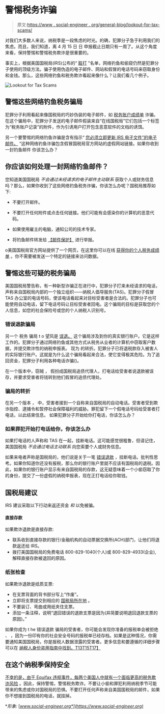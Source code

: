 # 警惕税务诈骗

> 原文:[https://www . social-engineer . org/general-blog/lookout-for-tax-scams/](https://www.social-engineer.org/general-blog/lookout-for-tax-scams/)

对我们大多数人来说，纳税季是一段焦虑的时光。的确，犯罪分子急于利用我们的焦虑。而且，我们知道，离 4 月 15 日 日 申报截止日期只有一周了。从这个角度来看，保持警惕和警惕税务欺诈是很重要的。

事实上，根据美国国税局(IRS)公布的“ [脏打](https://www.irs.gov/newsroom/irs-kicks-off-annual-list-of-most-prevalent-tax-scams-agency-warns-taxpayers-of-pervasive-phishing-schemes-in-its-dirty-dozen-campaign) ”名单，网络钓鱼和偷窥仍然是犯罪分子使用的顶级方法。骗子使用伪造的电子邮件、网站和假冒的电话号码来窃取身份和金钱。那么，这些网络钓鱼和税务欺诈看起来像什么？让我们看几个例子。

![Lookout for Tax Scams](../Images/84944b8fd428c191a7d29ab9656d6a8d.png)

## **警惕这些网络钓鱼税务骗局**

犯罪分子利用看起来像国税局的巧妙伪装的电子邮件，如 [税务账户成绩单](https://www.irs.gov/newsroom/irs-warns-of-tax-transcript-email-scam-dangers-to-business-networks) 诈骗。在这个骗局中，犯罪分子发送的电子邮件假装来自“在线国税局”它们包括一个标签为“税务账户记录”的附件，作为引诱用户打开包含恶意软件的文档的诱饵。

另一个要警惕的网络钓鱼诈骗是含有指示“ [您必须立即更新 IRS 电子文件”的电子邮件。](https://www.irs.gov/newsroom/tax-scams-consumer-alerts) “这种网络钓鱼诈骗包含假冒国税局官方网站的虚假网站链接。如果你收到 一封钓鱼邮件 你该怎么办？

## 你应该如何处理一封网络钓鱼邮件？

您知道美国国税局 *不会通过未经请求的电子邮件主动联系* 获取个人或财务信息吗？那么，如果你收到了这些网络钓鱼税务诈骗，你该怎么办呢？国税局推荐如下:

*   不要打开邮件。
*   不要打开任何附件或点击任何链接。他们可能有会感染你的计算机的恶意代码。
*   如果使用雇主的电脑，通知公司的技术专家。

*   将钓鱼邮件转发给 [【邮件保护】](/cdn-cgi/l/email-protection#710119180219181f16311803025f161e07) 进行举报。

o美国国税局官方网站提供了一个网页，在这里你可以在线 [获得你的个人税务成绩单](https://www.irs.gov/individuals/get-transcript) 。你不需要被发送一个特定的链接来访问数据。

## **警惕这些可疑的税务骗局**

美国国税局警告称，有一种新型诈骗[](https://www.irs.gov/newsroom/irs-warns-of-new-phone-scam-using-taxpayer-advocate-service-numbers)正在进行中，犯罪分子打来未经请求的电话，声称来自国税局内部的一个独立组织——纳税人倡导服务(TAS)。犯罪分子假冒 TAS 办公室的电话号码，使该电话看起来对目标受害者是合法的。犯罪分子也可能使用自动电话，留下电话号码让目标受害者回电。这个骗局的目标是获取您的个人信息，如您的社会保险号或您的个人纳税人识别号。

### **错误退款骗局**

另一个 税务 骗局 t o 望风是 [误退。](https://www.irs.gov/newsroom/scam-alert-irs-urges-taxpayers-to-watch-out-for-erroneous-refunds-beware-of-fake-calls-to-return-money-to-a-collection-agency) 这个骗局涉及到你的真实银行账户。它是这样工作的。犯罪分子通过网络钓鱼或其他方式从税务从业者的计算机中窃取客户数据，并提交欺诈性的纳税申报表。 现为 的转折。犯罪分子已将退税款存入被害人的实际银行账户。这就是为什么这个骗局看起来合法，使它变得极其危险。为了追回资金，犯罪分子利用各种电话诈骗([](https://www.social-engineer.org/framework/attack-vectors/vishing/))。

在一个版本中，窃贼 ， 假扮成国税局追债代理人，打电话给受害者说退款被误存，并要求受害者将钱转到他们假冒的追债代理处。

### **骗局的转折**

在另一个版本 ， 中，受害者接到一个自称来自国税局的自动电话。受害者受到欺诈指控、逮捕令和暂停社会保障福利的威胁。罪犯留下一个假电话号码给受害者打电话，以此结束信息。 如果犯罪分子开始给你打电话，你该怎么办？

### **如果罪犯开始打电话给你，你该怎么办**

如果打电话的人声称和 TAS 在一起，挂断电话。这可能感觉很粗鲁，但请记住，美国国税局 *不会通过电话主动联系* 向您索要个人或财务信息。

如果来电者声称是国税局的，他们说是关于一笔 [错误退款](https://www.irs.gov/newsroom/scam-alert-irs-urges-taxpayers-to-watch-out-for-erroneous-refunds-beware-of-fake-calls-to-return-money-to-a-collection-agency) ，挂断电话。批判性思考。如果你知道你还没有报税，那么你的银行账户里就不应该有国税局的退税。因此，如果你的银行账户显示有来自国税局的存款，这无疑意味着一个小偷窃取了你的身份，提交了一份虚假的纳税申报表，现在正打电话给你取钱。

## **国税局建议**

IRS 建议采取以下行动来返还资金 *和* 以免被骗。

#### **直接存款**

如果欺诈退款是直接存款:

*   联系收到直接存款的银行/金融机构的自动票据交换所(ACH)部门，让他们将退款返还给 IRS。
*   拨打美国国税局的免费电话 800-829-1040(个人)或 800-829-4933(企业),解释直接存款被退回的原因。

### **纸张检查**

如果欺诈退款是纸质支票:

*   在支票背面的背书部分写上“作废”。
*   立即将支票提交到相应的 [国税局所在地](https://www.irs.gov/newsroom/scam-alert-irs-urges-taxpayers-to-watch-out-for-erroneous-refunds-beware-of-fake-calls-to-return-money-to-a-collection-agency) 。
*   不要装订、弯曲或用纸夹住支票。
*   添加一条注释，说明“退回错误的退款支票是因为(并简要说明退回退款支票的原因)。”

如果你成为 t he 错误退款 骗局的受害者，你可能会发现你准备的报税单会被拒绝 、 ，因为一份印有你的社会安全号码的报税单已经存档。如果是这种情况，你需要通知美国国税局，你是报税人数据泄露的受害者。更多信息和要遵循的详细步骤可以在 [纳税人身份盗用指南中找到。T13T15T17】](https://www.irs.gov/newsroom/taxpayer-guide-to-identity-theft)

## **在这个纳税季保持安全**

[不幸的是，由于 Equifax 违规事件，每两个美国人中就有一个面临更高的税务欺诈风险](https://www.social-engineer.com/stay-safe-tax-season-equifax/) 。因此，保持警惕，警惕税务欺诈。不要让小偷和罪犯利用纳税季节可能带来的焦虑或你对国税局的恐惧。不要打开任何声称来自美国国税局的邮件，如果你不想接到国税局的电话，就挂掉。

 **形象:*  [*www.social-engineer.org*](https://www.social-engineer.org)*